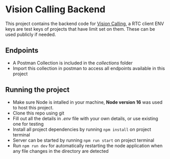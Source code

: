 # Vision Calling Backend

This project contains the backend code for [Vision Calling](https://github.com/AshmitW/vision-calling), a RTC client
ENV keys are test keys of projects that have limit set on them. These can be used publicly if needed.

## Endpoints

- A Postman Collection is included in the *collections* folder
- Import this collection in postman to access all endpoints available in this project

## Running the project

- Make sure Node is intalled in your machine, **Node version 16** was used to host this project.
- Clone this repo using git
- Fill out all the details in *.env* file with your own details, or use existing one for testing
- Install all project dependencies by running `npm install` on project terminal
- Server can be started by running `npm run start` on project terminal
- Run `npm run dev` for automatically restarting the node application when any file changes in the directory are detected
